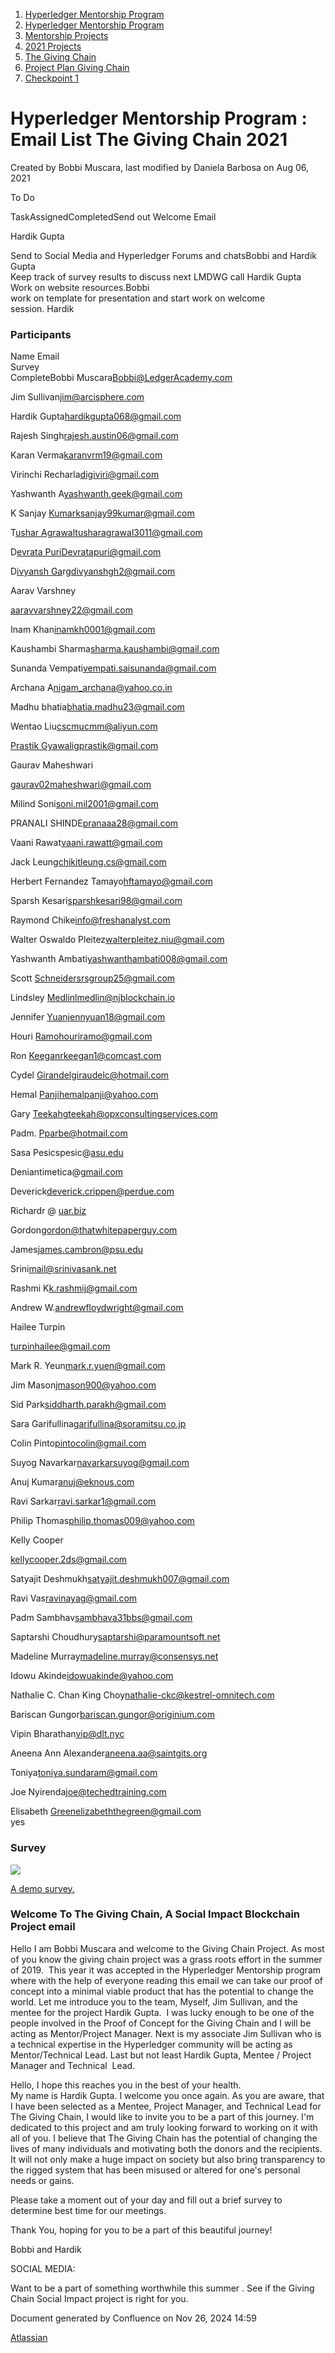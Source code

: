 1. [Hyperledger Mentorship Program](index.html)
2. [Hyperledger Mentorship Program](Hyperledger-Mentorship-Program_21954571.html)
3. [Mentorship Projects](Mentorship-Projects_21954604.html)
4. [2021 Projects](2021-Projects_21964295.html)
5. [The Giving Chain](The-Giving-Chain_21957087.html)
6. [Project Plan Giving Chain](Project-Plan-Giving-Chain_21964753.html)
7. [Checkpoint 1](Checkpoint-1_21957713.html)

# Hyperledger Mentorship Program : Email List The Giving Chain 2021

Created by Bobbi Muscara, last modified by Daniela Barbosa on Aug 06, 2021

To Do

TaskAssignedCompletedSend out Welcome Email

Hardik Gupta

Send to Social Media and Hyperledger Forums and chatsBobbi and Hardik Gupta  
Keep track of survey results to discuss next LMDWG call Hardik Gupta  
Work on website resources.Bobbi  
work on template for presentation and start work on welcome  session. Hardik

### Participants

Name Email  
Survey  
CompleteBobbi Muscara[Bobbi@LedgerAcademy.com](mailto:Bobbi@LedgerAcademy.com)

Jim Sullivan[jim@arcisphere.com](mailto:jim@arcisphere.com)

Hardik Gupta[hardikgupta068@gmail.com](mailto:hardikgupta068@gmail.com)

Rajesh Singh[rajesh.austin06@gmail.com](mailto:rajesh.austin06@gmail.com)

Karan Verma[karanvrm19@gmail.com](mailto:karanvrm19@gmail.com)

Virinchi Recharla[digiviri@gmail.com](mailto:digiviri@gmail.com)

Yashwanth A[yashwanth.geek@gmail.com](mailto:yashwanth.geek@gmail.com)

K Sanjay Kumarksanjay99kumar@gmail.com

T[ushar Agrawal](mailto:tusharagrawal3011@gmail.com)[tusharagrawal3011@gmail.com](mailto:tusharagrawal3011@gmail.com)

D[evrata Puri](mailto:Devratapuri@gmail.com)[Devratapuri@gmail.com](mailto:Devratapuri@gmail.com)

D[ivyansh Ga](mailto:divyanshgh2@gmail.com)rg[divyanshgh2@gmail.com](mailto:divyanshgh2@gmail.com)

Aarav Varshney

[aaravvarshney22@gmail.com](mailto:aaravvarshney22@gmail.com)

Inam Khan[inamkh0001@gmail.com](mailto:inamkh0001@gmail.com)

Kaushambi Sharma[sharma.kaushambi@gmail.com](mailto:sharma.kaushambi@gmail.com)

Sunanda Vempati[vempati.saisunanda@gmail.com](mailto:vempati.saisunanda@gmail.com)

Archana A[nigam\_archana@yahoo.co.in](mailto:nigam_archana@yahoo.co.in)

Madhu bhatia[bhatia.madhu23@gmail.com](mailto:bhatia.madhu23@gmail.com)

Wentao Liu[cscmucmm@aliyun.com](mailto:cscmucmm@aliyun.com)

[Prastik Gyawali](https://mentorship.lfx.linuxfoundation.org/mentee/2054eba3-52b3-4a63-a7bd-3a6e5eb5112d,47d16213-d73a-4e24-bf8f-3deaf499d6d4)[gprastik@gmail.com](mailto:gprastik@gmail.com)

Gaurav Maheshwari

[gaurav02maheshwari@gmail.com](mailto:gaurav02maheshwari@gmail.com)

Milind Soni[soni.mil2001@gmail.com](mailto:soni.mil2001@gmail.com)

PRANALI SHINDE[pranaaa28@gmail.com](mailto:pranaaa28@gmail.com)

Vaani Rawat[vaani.rawatt@gmail.com](mailto:vaani.rawatt@gmail.com)

Jack Leung[chikitleung.cs@gmail.com](mailto:chikitleung.cs@gmail.com)

Herbert Fernandez Tamayo[hftamayo@gmail.com](mailto:hftamayo@gmail.com)

Sparsh Kesari[sparshkesari98@gmail.com](mailto:sparshkesari98@gmail.com)

Raymond Chike[info@freshanalyst.com](mailto:info@freshanalyst.com)

Walter Oswaldo Pleitez[walterpleitez.niu@gmail.com](mailto:walterpleitez.niu@gmail.com)

Yashwanth Ambati[yashwanthambati008@gmail.com](mailto:yashwanthambati008@gmail.com)

Scott Schneidersrsgroup25@gmail.com

Lindsley Medlinlmedlin@njblockchain.io

Jennifer Yuanjennyuan18@gmail.com

Houri Ramohouriramo@gmail.com

Ron Keeganrkeegan1@comcast.com

Cydel Girandelgiraudelc@hotmail.com

Hemal Panjihemalpanji@yahoo.com

Gary Teekahgteekah@opxconsultingservices.com

Padm. Pparbe@hotmail.com

Sasa Pesicspesic@[asu.edu](http://asu.edu/)

Deniantimetica@[gmail.com](http://gmail.com/)

Deverick[deverick.crippen@perdue.com](mailto:deverick.crippen@perdue.com)

Richardr @ [uar.biz](http://uar.biz)

Gordon[gordon@thatwhitepaperguy.com](mailto:gordon@thatwhitepaperguy.com)

James[james.cambron@psu.edu](mailto:james.cambron@psu.edu)

Srini[mail@srinivasank.net](mailto:mail@srinivasank.net)

Rashmi K[k.rashmij@gmail.com](mailto:k.rashmij@gmail.com)

Andrew W.[andrewfloydwright@gmail.com](mailto:andrewfloydwright@gmail.com)

Hailee Turpin

[turpinhailee@gmail.com](mailto:turpinhailee@gmail.com)

Mark R. Yeun[mark.r.yuen@gmail.com](mailto:mark.r.yuen@gmail.com)

Jim Mason[jmason900@yahoo.com](mailto:jmason900@yahoo.com)

Sid Park[siddharth.parakh@gmail.com](mailto:siddharth.parakh@gmail.com)

Sara Garifullina[garifullina@soramitsu.co.jp](mailto:garifullina@soramitsu.co.jp)

Colin Pinto[pintocolin@gmail.com](mailto:pintocolin@gmail.com)

Suyog Navarkar[navarkarsuyog@gmail.com](mailto:navarkarsuyog@gmail.com)

Anuj Kumar[anuj@eknous.com](mailto:anuj@eknous.com)

Ravi Sarkar[ravi.sarkar1@gmail.com](mailto:ravi.sarkar1@gmail.com)

Philip Thomas[philip.thomas009@yahoo.com](mailto:philip.thomas009@yahoo.com)

Kelly Cooper

[kellycooper.2ds@gmail.com](mailto:kellycooper.2ds@gmail.com)

Satyajit Deshmukh[satyajit.deshmukh007@gmail.com](mailto:satyajit.deshmukh007@gmail.com)

Ravi Vas[ravinayag@gmail.com](mailto:ravinayag@gmail.com)

Padm Sambhav[sambhava31bbs@gmail.com](mailto:sambhava31bbs@gmail.com)

Saptarshi Choudhury[saptarshi@paramountsoft.net](mailto:saptarshi@paramountsoft.net)

Madeline Murray[madeline.murray@consensys.net](mailto:madeline.murray@consensys.net)

Idowu Akinde[idowuakinde@yahoo.com](mailto:idowuakinde@yahoo.com)

Nathalie C. Chan King Choy[nathalie-ckc@kestrel-omnitech.com](mailto:nathalie-ckc@kestrel-omnitech.com)

Bariscan Gungor[bariscan.gungor@originium.com](mailto:bariscan.gungor@originium.com)

Vipin Bharathan[vip@dlt.nyc](mailto:vip@dlt.nyc)

Aneena Ann Alexander[aneena.aa@saintgits.org](mailto:aneena.aa@saintgits.org)

Toniya[toniya.sundaram@gmail.com](mailto:toniya.sundaram@gmail.com)

Joe Nyirenda[joe@techedtraining.com](mailto:joe@techedtraining.com)

Elisabeth Greenelizabeththegreen@gmail.com  
yes

### Survey

[![](plugins/servlet/confluence/placeholder/unknown-macro)](https://docs.google.com/forms/d/1J1DBvB-oXhugVDflI3QC77ggDhqFn2pLbOXQHy2CCvg/edit)

[A demo survey.](https://forms.gle/SfZGcn3QP9fuNStj9)

### Welcome To The Giving Chain, A Social Impact Blockchain Project email

Hello I am Bobbi Muscara and welcome to the Giving Chain Project. As most of you know the giving chain project was a grass roots effort in the summer of 2019.  This year it was accepted in the Hyperledger Mentorship program where with the help of everyone reading this email we can take our proof of concept into a minimal viable product that has the potential to change the world. Let me introduce you to the team, Myself, Jim Sullivan, and the mentee for the project Hardik Gupta.  I was lucky enough to be one of the people involved in the Proof of Concept for the Giving Chain and I will be acting as Mentor/Project Manager. Next is my associate Jim Sullivan who is a technical expertise in the Hyperledger community will be acting as Mentor/Technical Lead. Last but not least Hardik Gupta, Mentee / Project Manager and Technical  Lead.

Hello, I hope this reaches you in the best of your health.  
My name is Hardik Gupta. I welcome you once again. As you are aware, that I have been selected as a Mentee, Project Manager, and Technical Lead for The Giving Chain, I would like to invite you to be a part of this journey. I'm dedicated to this project and am truly looking forward to working on it with all of you. I believe that The Giving Chain has the potential of changing the lives of many individuals and motivating both the donors and the recipients. It will not only make a huge impact on society but also bring transparency to the rigged system that has been misused or altered for one's personal needs or gains. 

Please take a moment out of your day and fill out a brief survey to determine best time for our meetings.

Thank You, hoping for you to be a part of this beautiful journey!

Bobbi and Hardik

SOCIAL MEDIA:

Want to be a part of something worthwhile this summer . See if the Giving Chain Social Impact project is right for you.

Document generated by Confluence on Nov 26, 2024 14:59

[Atlassian](http://www.atlassian.com/)

